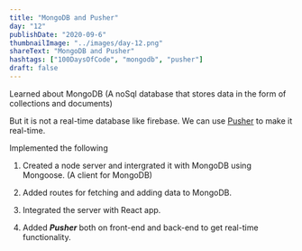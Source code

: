 ```yaml
---
title: "MongoDB and Pusher"
day: "12"
publishDate: "2020-09-6"
thumbnailImage: "../images/day-12.png"
shareText: "MongoDB and Pusher"
hashtags: ["100DaysOfCode", "mongodb", "pusher"]
draft: false
---
```


Learned about MongoDB (A noSql database that stores data in the form of collections and documents)

But it is not a real-time database like firebase. We can use <a href="https://pusher.com/" target="_blank">Pusher</a> to make it real-time.

Implemented the following

1. Created a node server and intergrated it with MongoDB using Mongoose.
   (A client for MongoDB)

2. Added routes for fetching and adding data to MongoDB.

3. Integrated the server with React app.

4. Added <strong><i>Pusher</i></strong> both on front-end and back-end to get real-time functionality.
